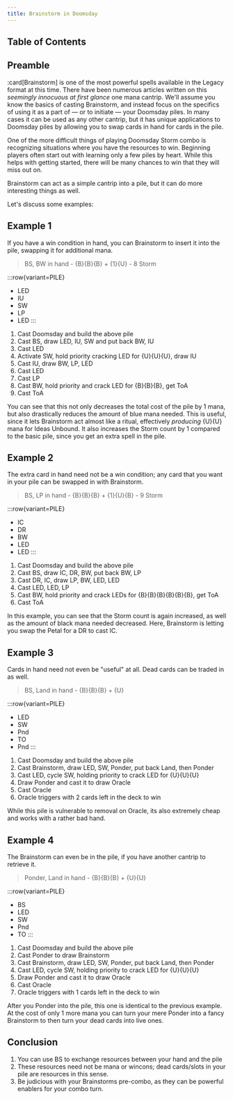 ```yaml
---
title: Brainstorm in Doomsday
---
```


## Table of Contents

## Preamble

:card[Brainstorm] is one of the most powerful spells available in the Legacy
format at this time. There have been numerous articles written on this
*seemingly innocuous at first glance* one mana cantrip. We'll assume you know
the basics of casting Brainstorm, and instead focus on the specifics of using it
as a part of &mdash; or to initiate &mdash; your Doomsday piles. In many cases
it can be used as any other cantrip, but it has unique applications to Doomsday
piles by allowing you to swap cards in hand for cards in the pile.

One of the more difficult things of playing Doomsday Storm combo is recognizing
situations where you have the resources to win. Beginning players often start
out with learning only a few piles by heart. While this helps with getting
started, there will be many chances to win that they will miss out on.

Brainstorm can act as a simple cantrip into a pile, but it can do more
interesting things as well.

Let's discuss some examples:

## Example 1

If you have a win condition in hand, you can Brainstorm to insert it into the
pile, swapping it for additional mana.

> BS, BW in hand - {B}{B}{B} + {1}{U} - 8 Storm

:::row{variant=PILE}
- LED
- IU
- SW
- LP
- LED
:::

1. Cast Doomsday and build the above pile
2. Cast BS, draw LED, IU, SW and put back BW, IU
3. Cast LED
4. Activate SW, hold priority cracking LED for {U}{U}{U}, draw IU
5. Cast IU, draw BW, LP, LED
6. Cast LED
7. Cast LP
8. Cast BW, hold priority and crack LED for {B}{B}{B}, get ToA
9. Cast ToA

You can see that this not only decreases the total cost of the pile by 1 mana,
but also drastically reduces the amount of blue mana needed. This is useful,
since it lets Brainstorm act almost like a ritual, effectively *producing*
{U}{U} mana for Ideas Unbound. It also increases the Storm count by 1 compared
to the basic pile, since you get an extra spell in the pile.

## Example 2

The extra card in hand need not be a win condition; any card that you want in
your pile can be swapped in with Brainstorm.

> BS, LP in hand - {B}{B}{B} + {1}{U}{B} - 9 Storm

:::row{variant=PILE}
- IC
- DR
- BW
- LED
- LED
:::

1. Cast Doomsday and build the above pile
2. Cast BS, draw IC, DR, BW, put back BW, LP
3. Cast DR, IC, draw LP, BW, LED, LED
4. Cast LED, LED, LP
5. Cast BW, hold priority and crack LEDs for {B}{B}{B}{B}{B}{B}, get ToA
6. Cast ToA

In this example, you can see that the Storm count is again increased, as well as
the amount of black mana needed decreased. Here, Brainstorm is letting you swap
the Petal for a DR to cast IC.

## Example 3

Cards in hand need not even be "useful" at all. Dead cards can be traded in as
well.

> BS, Land in hand - {B}{B}{B} + {U}

:::row{variant=PILE}
- LED
- SW
- Pnd
- TO
- Pnd
:::

1. Cast Doomsday and build the above pile
2. Cast Brainstorm, draw LED, SW, Ponder, put back Land, then Ponder
3. Cast LED, cycle SW, holding priority to crack LED for {U}{U}{U}
4. Draw Ponder and cast it to draw Oracle
5. Cast Oracle
6. Oracle triggers with 2 cards left in the deck to win

While this pile is vulnerable to removal on Oracle, its also extremely cheap and
works with a rather bad hand.

## Example 4

The Brainstorm can even be in the pile, if you have another cantrip to retrieve
it.

> Ponder, Land in hand - {B}{B}{B} + {U}{U}

:::row{variant=PILE}
- BS
- LED
- SW
- Pnd
- TO
:::

1. Cast Doomsday and build the above pile
1. Cast Ponder to draw Brainstorm
1. Cast Brainstorm, draw LED, SW, Ponder, put back Land, then Ponder
1. Cast LED, cycle SW, holding priority to crack LED for {U}{U}{U}
1. Draw Ponder and cast it to draw Oracle
1. Cast Oracle
1. Oracle triggers with 1 cards left in the deck to win

After you Ponder into the pile, this one is identical to the previous example.
At the cost of only 1 more mana you can turn your mere Ponder into a fancy
Brainstorm to then turn your dead cards into live ones.

## Conclusion

1. You can use BS to exchange resources between your hand and the pile
2. These resources need not be mana or wincons; dead cards/slots in your pile
   are resources in this sense.
3. Be judicious with your Brainstorms pre-combo, as they can be powerful
   enablers for your combo turn.
